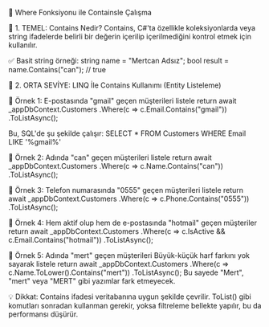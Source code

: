﻿🔹 Where Fonksiyonu ile Containsle Çalışma

🧠 1. TEMEL: Contains Nedir?
Contains, C#'ta özellikle koleksiyonlarda veya string ifadelerde belirli bir değerin içerilip içerilmediğini kontrol etmek için kullanılır.

✅ Basit string örneği:
string name = "Mertcan Adsız";
bool result = name.Contains("can"); // true

🧩 2. ORTA SEVİYE: LINQ İle Contains Kullanımı (Entity Listeleme)

📌 Örnek 1: E-postasında "gmail" geçen müşterileri listele
 return await _appDbContext.Customers
    .Where(c => c.Email.Contains("gmail"))
    .ToListAsync();

Bu, SQL'de şu şekilde çalışır:
SELECT * FROM Customers WHERE Email LIKE '%gmail%'

📌 Örnek 2: Adında "can" geçen müşterileri listele
 return await _appDbContext.Customers
    .Where(c => c.Name.Contains("can"))
    .ToListAsync();

📌 Örnek 3: Telefon numarasında "0555" geçen müşterileri listele
 return await _appDbContext.Customers
    .Where(c => c.Phone.Contains("0555"))
    .ToListAsync();

📌 Örnek 4: Hem aktif olup hem de e-postasında "hotmail" geçen müşteriler
 return await _appDbContext.Customers
    .Where(c => c.IsActive && c.Email.Contains("hotmail"))
    .ToListAsync();

📌 Örnek 5: Adında "mert" geçen müşterileri  Büyük-küçük harf farkını yok sayarak listele
 return await _appDbContext.Customers
    .Where(c => c.Name.ToLower().Contains("mert"))
    .ToListAsync();
Bu sayede "Mert", "mert" veya "MERT" gibi yazımlar fark etmeyecek.

💡 Dikkat:
Contains ifadesi veritabanına uygun şekilde çevrilir. ToList() gibi komutları sonradan kullanman gerekir, yoksa filtreleme bellekte yapılır, bu da performansı düşürür.




